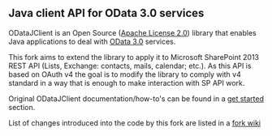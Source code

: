 <!--
  Copyright 2013 Microsoft Open Technologies, Inc.

  Licensed under the Apache License, Version 2.0 (the "License");
  you may not use this file except in compliance with the License.
  You may obtain a copy of the License at

  http://www.apache.org/licenses/LICENSE-2.0

  Unless required by applicable law or agreed to in writing, software
  distributed under the License is distributed on an "AS IS" BASIS,
  WITHOUT WARRANTIES OR CONDITIONS OF ANY KIND, either express or implied.
  See the License for the specific language governing permissions and
  limitations under the License.
-->
## Java client API for OData 3.0 services

ODataJClient is an Open Source ([Apache License 2.0](http://www.apache.org/licenses/LICENSE-2.0.txt)) library that 
enables Java applications to deal with [OData 3.0](http://www.odata.org/documentation/odata-v3-documentation/) services.

This fork aims to extend the library to apply it to Microsoft SharePoint 2013 REST API (Lists, Exchange: contacts, mails, calendar; etc.). As this API is based on OAuth v4 the goal is to modify the library to comply with v4 standard in a way that is enough to make interaction with SP API work.

Original ODataJClient documentation/how-to's can be found in a [get started](https://github.com/MSOpenTech/ODataJClient/wiki/User-guide) section.

List of changes introduced into the code by this fork are listed in a [fork wiki](https://github.com/mkostin/ODataJClient/wiki/Change-list)
